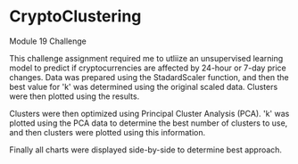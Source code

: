 # CryptoClustering
Module 19 Challenge

This challenge assignment required me to utliize an unsupervised learning model to predict if cryptocurrencies are affected by 24-hour or 7-day price changes. Data was prepared using the StadardScaler function, and then the best value for 'k' was determined using the original scaled data. Clusters were then plotted using the results.

Clusters were then optimized using Principal Cluster Analysis (PCA). 'k' was plotted using the PCA data to determine the best number of clusters to use, and then clusters were plotted using this information.

Finally all charts were displayed side-by-side to determine best approach.
